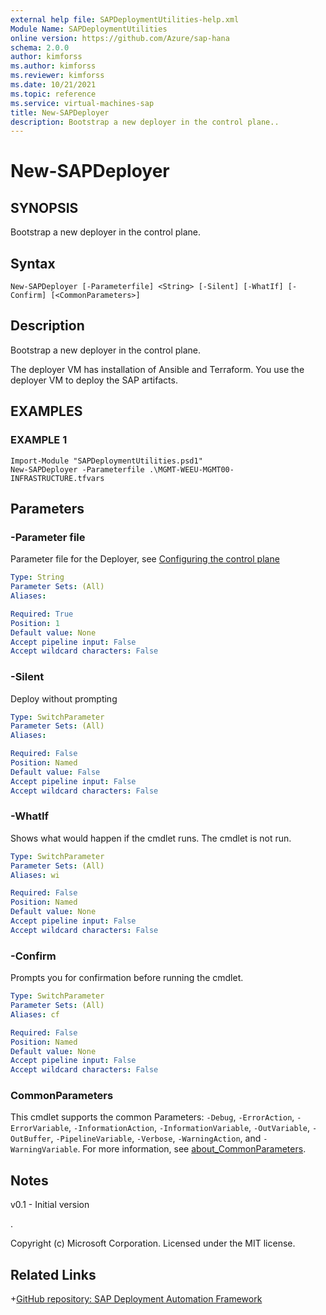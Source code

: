 ```yaml
---
external help file: SAPDeploymentUtilities-help.xml
Module Name: SAPDeploymentUtilities
online version: https://github.com/Azure/sap-hana
schema: 2.0.0
author: kimforss
ms.author: kimforss
ms.reviewer: kimforss
ms.date: 10/21/2021
ms.topic: reference
ms.service: virtual-machines-sap
title: New-SAPDeployer
description: Bootstrap a new deployer in the control plane..
---
```


# New-SAPDeployer

## SYNOPSIS
Bootstrap a new deployer in the control plane.

## Syntax

```
New-SAPDeployer [-Parameterfile] <String> [-Silent] [-WhatIf] [-Confirm] [<CommonParameters>]
```

## Description
Bootstrap a new deployer in the control plane.

The deployer VM has installation of Ansible and Terraform. You use the deployer VM to deploy the SAP artifacts.


## EXAMPLES

### EXAMPLE 1
```
Import-Module "SAPDeploymentUtilities.psd1"
New-SAPDeployer -Parameterfile .\MGMT-WEEU-MGMT00-INFRASTRUCTURE.tfvars
```

## Parameters

### -Parameter file
Parameter file for the Deployer, see [Configuring the control plane](../automation-configure-control-plane.md#deployer)

```yaml
Type: String
Parameter Sets: (All)
Aliases:

Required: True
Position: 1
Default value: None
Accept pipeline input: False
Accept wildcard characters: False
```

### -Silent
Deploy without prompting

```yaml
Type: SwitchParameter
Parameter Sets: (All)
Aliases:

Required: False
Position: Named
Default value: False
Accept pipeline input: False
Accept wildcard characters: False
```

### -WhatIf
Shows what would happen if the cmdlet runs.
The cmdlet is not run.

```yaml
Type: SwitchParameter
Parameter Sets: (All)
Aliases: wi

Required: False
Position: Named
Default value: None
Accept pipeline input: False
Accept wildcard characters: False
```

### -Confirm
Prompts you for confirmation before running the cmdlet.

```yaml
Type: SwitchParameter
Parameter Sets: (All)
Aliases: cf

Required: False
Position: Named
Default value: None
Accept pipeline input: False
Accept wildcard characters: False
```

### CommonParameters
This cmdlet supports the common Parameters: `-Debug`, `-ErrorAction`, `-ErrorVariable`, `-InformationAction`, `-InformationVariable`, `-OutVariable`, `-OutBuffer`, `-PipelineVariable`, `-Verbose`, `-WarningAction`, and `-WarningVariable`. For more information, see [about_CommonParameters](https://go.microsoft.com/fwlink/?LinkID=113216).

## Notes
v0.1 - Initial version

.



Copyright (c) Microsoft Corporation.
Licensed under the MIT license.

## Related Links

+[GitHub repository: SAP Deployment Automation Framework](https://github.com/Azure/sap-hana)
